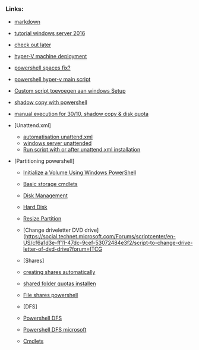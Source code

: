 ### Links:
- [markdown](https://github.com/adam-p/markdown-here/wiki/Markdown-Cheatsheet#code)

- [tutorial windows server 2016](https://www.youtube.com/watch?v=pcj3h6TamAI)

- [check out later](https://www.altaro.com/hyper-v/hyper-v-automatic-virtual-machine-activation-windows-server-2016/)

- [hyper-V machine deployment](https://www.starwindsoftware.com/blog/automate-the-hyper-v-virtual-machine-deployment-with-powershell)

- [powershell spaces fix?](https://stackoverflow.com/questions/8883215/powershell-passing-calculated-paths-with-spaces)

- [powershell hyper-v main script](https://technet.microsoft.com/en-us/library/jj933287.aspx)

- [Custom script toevoegen aan windows Setup](https://technet.microsoft.com/en-us/library/dd744268(WS.10).aspx)

- [shadow copy with powershell](https://msdn.microsoft.com/en-us/library/aa389391(v=vs.85).aspx)

- [manual execution for 30/10, shadow copy & disk quota](https://msdn.microsoft.com/en-us/library/aa389391(v=vs.85).aspx)

- [Unattend.xml]
  - [automatisation unattend.xml](https://social.technet.microsoft.com/wiki/contents/articles/36609.windows-server-2016-unattended-installation.aspx)
  - [windows server unattended](https://medium.com/tech-jobs-academy/creating-a-windows-server-2012-r2-core-unattended-installation-iso-ab8071c03279)
  - [Run script with or after unattend.xml installation](https://serverfault.com/questions/813992/run-powershell-script-from-server-in-unattend-xml)

- [Partitioning powershell]
  - [Initialize a Volume Using Windows PowerShell](http://www.itprotoday.com/windows-8/initialize-volume-using-windows-powershell)
  - [Basic storage cmdlets](https://www.thomasmaurer.ch/2012/04/replace-diskpart-with-windows-powershell-basic-storage-cmdlets/)
  - [Disk Management](https://protechgurus.com/disk-management-simple-volume-using-powershell/)
  - [Hard Disk](https://www.technig.com/manage-hard-disk-with-powershell/)
  - [Resize Partition](https://docs.microsoft.com/en-us/powershell/module/storage/resize-partition?view=win10-ps)
  - [Change driveletter DVD drive](https://social.technet.microsoft.com/Forums/scriptcenter/en-US/cf6a1d3e-ff11-47dc-9cef-53072484e3f2/script-to-change-drive-letter-of-dvd-drive?forum=ITCG

  - [Shares]
  - [creating shares automatically](http://www.tomsitpro.com/articles/create-file-share-windows-server-2016,1-3364.html)
  - [shared folder quotas installen](https://www.saotn.org/powershell-get-fsrmquota-and-set-fsrmquota/) 
  - [File shares powershell](http://windowsitpro.com/powershell/managing-file-shares-windows-powershell)
  
  - [DFS]
  - [Powershell DFS](https://www.technig.com/install-configure-distributed-file-system/)
  - [Powershell DFS microsoft](https://technet.microsoft.com/en-us/library/dn296591(v=wps.630).aspx)
  - [Cmdlets](https://blogs.technet.microsoft.com/filecab/2012/10/19/introducing-dfs-namespaces-windows-powershell-cmdlets/)
